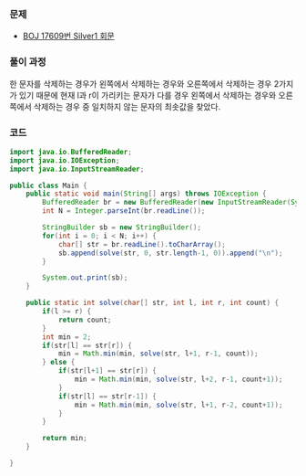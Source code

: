 ### 문제

- [BOJ 17609번 Silver1 회문](https://www.acmicpc.net/problem/17609)

### 풀이 과정

한 문자를 삭제하는 경우가 왼쪽에서 삭제하는 경우와 오른쪽에서 삭제하는 경우 2가지가 있기 때문에 현재 l과 r이 가리키는 문자가 다를 경우 왼쪽에서 삭제하는 경우와 오른쪽에서 삭제하는 경우 중 일치하지 않는 문자의 최솟값을 찾았다.

### 코드

```java
import java.io.BufferedReader;
import java.io.IOException;
import java.io.InputStreamReader;

public class Main {
    public static void main(String[] args) throws IOException {
        BufferedReader br = new BufferedReader(new InputStreamReader(System.in));
        int N = Integer.parseInt(br.readLine());

        StringBuilder sb = new StringBuilder();
        for(int i = 0; i < N; i++) {
            char[] str = br.readLine().toCharArray();
            sb.append(solve(str, 0, str.length-1, 0)).append("\n");
        }

        System.out.print(sb);
    }

    public static int solve(char[] str, int l, int r, int count) {
        if(l >= r) {
            return count;
        }
        int min = 2;
        if(str[l] == str[r]) {
            min = Math.min(min, solve(str, l+1, r-1, count));
        } else {
            if(str[l+1] == str[r]) {
                min = Math.min(min, solve(str, l+2, r-1, count+1));
            }
            if(str[l] == str[r-1]) {
                min = Math.min(min, solve(str, l+1, r-2, count+1));
            }
        }

        return min;
    }

}

```

